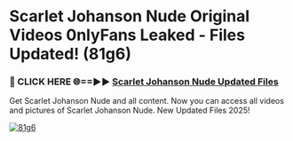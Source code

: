 # Scarlet Johanson Nude Original Videos 0nlyFans Leaked - Files Updated! (81g6)

<h3>🔴 CLICK HERE 🌐==►► <a href="https://tinyurl.com/2wckxsce" rel="nofollow">Scarlet Johanson Nude Updated Files</a></h3>

Get Scarlet Johanson Nude and all content. Now you can access all videos and pictures of Scarlet Johanson Nude. New Updated Files 2025!

[![81g6](https://i.imgur.com/AFduVYN.gif)](https://tinyurl.com/2wckxsce)
